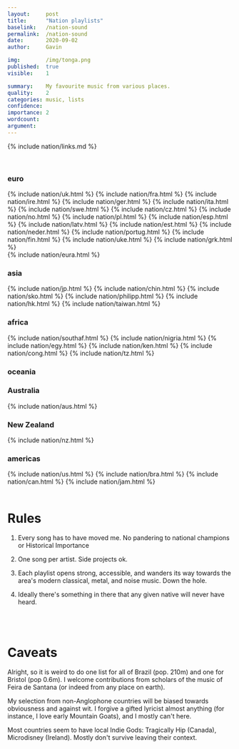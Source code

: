 ```yaml
---
layout:     post
title:      "Nation playlists"
baselink:   /nation-sound
permalink:  /nation-sound
date:       2020-09-02
author:     Gavin

img:        /img/tonga.png
published:  true
visible:    1

summary:    My favourite music from various places.
quality:    2
categories: music, lists
confidence: 
importance: 2
wordcount:  
argument:	
---
```


{%	include nation/links.md	%}

<br>

<div class="accordion">
	<h3>euro</h3>
	<div>
		<div class="accordion">
			{%	include nation/uk.html	%}
			{%	include nation/fra.html	%}
			{%	include nation/ire.html	%}
			{%	include nation/ger.html	%}
			{%	include nation/ita.html	%}
			{%	include nation/swe.html	%}
			{%	include nation/cz.html	%}
		    {%  include nation/no.html  %}
		    {%  include nation/pl.html  %}
			{%	include nation/esp.html	%}
			{%	include nation/latv.html	%}
			{%	include nation/est.html		%}
			{%	include nation/neder.html	%}
			{%	include nation/portug.html	%}
			{%	include nation/fin.html		%}
			{%	include nation/uke.html		%}
			{%	include nation/grk.html 	%}
		</div>
	</div>
	<!--  -->
	{%	include nation/eura.html	%}
	<!--  -->
	<h3>asia</h3>
	<div>
		<div class="accordion">
			{%	include nation/jp.html	%}
			{%	include nation/chin.html	%}
			{%	include nation/sko.html	%}
			{%	include nation/philipp.html %}
			{%	include nation/hk.html	%}
			{%	include nation/taiwan.html	%}		
		</div>
	</div>
	<!--  -->
	<h3>africa</h3>
	<div>
		<div class="accordion">
			{%	include nation/southaf.html 	%}
			{%	include nation/nigria.html		%}
			{%	include nation/egy.html 		%}
			{%	include nation/ken.html			%}
			{%	include nation/cong.html 		%}
			{%	include nation/tz.html 			%}
		</div>
	</div>
	<!--  -->
	<h3>oceania</h3>
	<div>
		<div class="accordion">
		<!--  -->
			<h3>Australia</h3>
			<div>
				{%	include nation/aus.html	%}
			</div>
			<h3>New Zealand</h3>
			<div>
				{%	include nation/nz.html	%}
			</div>
		</div>
	</div>
	<!--  -->
	<h3>americas</h3>
	<div>
		<div class="accordion">
			{%	include nation/us.html	%}
			{%	include nation/bra.html	%}
			{%	include nation/can.html	%}
			{%	include nation/jam.html	%}
		</div>
	</div>
</div>

<br>


# Rules


1. Every song has to have moved me. No pandering to national champions or Historical Importance 

2. One song per artist. Side projects ok.

3. Each playlist opens strong, accessible, and wanders its way towards the area's modern classical, metal, and noise music. Down the hole.

4. Ideally there's something in there that any given native will never have heard.


<br><br>

# Caveats

Alright, so it is weird to do one list for all of Brazil (pop. 210m) and one for Bristol (pop 0.6m). I welcome contributions from scholars of the music of Feira de Santana (or indeed from any place on earth).

My selection from non-Anglophone countries will be biased towards obviousness and against wit. I forgive a gifted lyricist almost anything (for instance, I love early Mountain Goats), and I mostly can't here.

Most countries seem to have local Indie Gods: Tragically Hip (Canada), Microdisney (Ireland). Mostly don't survive leaving their context.

<br><br>

